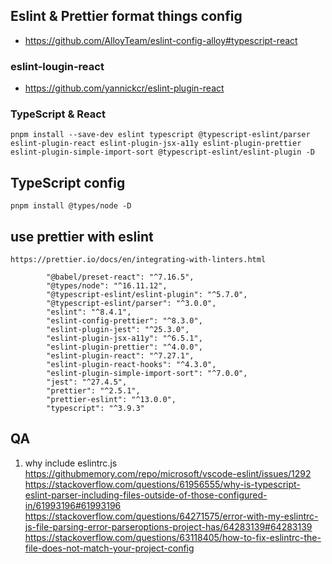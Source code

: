## Eslint & Prettier format things config

* https://github.com/AlloyTeam/eslint-config-alloy#typescript-react


### eslint-lougin-react
* https://github.com/yannickcr/eslint-plugin-react



### TypeScript & React

`pnpm install --save-dev eslint typescript @typescript-eslint/parser eslint-plugin-react eslint-plugin-jsx-a11y eslint-plugin-prettier eslint-plugin-simple-import-sort @typescript-eslint/eslint-plugin -D`

## TypeScript config

`pnpm install @types/node -D`

## use prettier with eslint
`https://prettier.io/docs/en/integrating-with-linters.html`



```
        "@babel/preset-react": "^7.16.5",
        "@types/node": "^16.11.12",
        "@typescript-eslint/eslint-plugin": "^5.7.0",
        "@typescript-eslint/parser": "^3.0.0",
        "eslint": "^8.4.1",
        "eslint-config-prettier": "^8.3.0",
        "eslint-plugin-jest": "^25.3.0",
        "eslint-plugin-jsx-a11y": "^6.5.1",
        "eslint-plugin-prettier": "^4.0.0",
        "eslint-plugin-react": "^7.27.1",
        "eslint-plugin-react-hooks": "^4.3.0",
        "eslint-plugin-simple-import-sort": "^7.0.0",
        "jest": "^27.4.5",
        "prettier": "^2.5.1",
        "prettier-eslint": "^13.0.0",
        "typescript": "^3.9.3"
```



## QA

1. why include eslintrc.js
https://githubmemory.com/repo/microsoft/vscode-eslint/issues/1292
https://stackoverflow.com/questions/61956555/why-is-typescript-eslint-parser-including-files-outside-of-those-configured-in/61993196#61993196
https://stackoverflow.com/questions/64271575/error-with-my-eslintrc-js-file-parsing-error-parseroptions-project-has/64283139#64283139
https://stackoverflow.com/questions/63118405/how-to-fix-eslintrc-the-file-does-not-match-your-project-config
